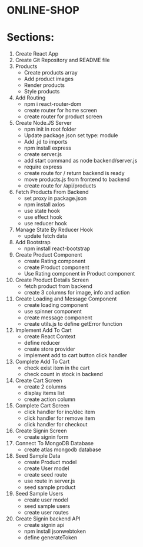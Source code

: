 # ONLINE-SHOP

# Sections:

1. Create React App
2. Create Git Repository and README file
3. Products
   - Create products array
   - Add product images
   - Render products
   - Style products
4. Add Routing
   - npm i react-router-dom
   - create router for home screen
   - create router for product screen
5. Create Node.JS Server
   - npm init in root folder
   - Update package.json set type: module
   - Add .jd to imports
   - npm install express
   - create server.js
   - add start command as node backend/server.js
   - require express
   - create route for / return backend is ready
   - move products.js from frontend to backend
   - create route for /api/products
6. Fetch Products From Backend
   - set proxy in package.json
   - npm install axios
   - use state hook
   - use effect hook
   - use reducer hook
7. Manage State By Reducer Hook
   - update fetch data
8. Add Bootstrap
   - npm install react-bootstrap
9. Create Product Component
   - create Rating component
   - create Product component
   - Use Rating component in Product component
10. Create Product Details Screen
    - fetch product from backend
    - create 3 columns for image, info and action
11. Create Loading and Message Component
    - create loading component
    - use spinner component
    - create message component
    - create utils.js to define getError function
12. Implement Add To Cart
    - create React Context
    - define reducer
    - create store provider
    - implement add to cart button click handler
13. Complete Add To Cart
    - check exist item in the cart
    - check count in stock in backend
14. Create Cart Screen
    - create 2 columns
    - display items list
    - create action column
15. Complete Cart Screen
    - click handler for inc/dec item
    - click handler for remove item
    - click handler for checkout
16. Create Signin Screen
    - create signin form
17. Connect To MongoDB Database
    - create atlas mongodb database
18. Seed Sample Data
    - create Product model
    - create User model
    - create seed route
    - use route in server.js
    - seed sample product
19. Seed Sample Users
    - create user model
    - seed sample users
    - create user routes
20. Create Signin backend API
    - create signin api
    - npm install jsonwebtoken
    - define generateToken
